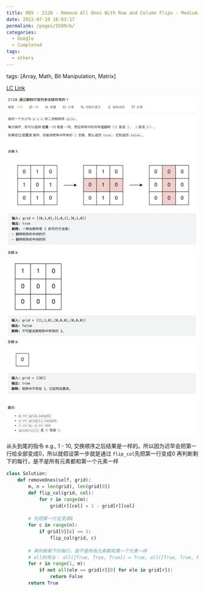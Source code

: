 ```yaml
---
title: 005 - 2128 - Remove All Ones With Row and Column Flips - Medium
date: 2022-07-10 16:03:17
permalink: /pages/5509cb/
categories:
  - Google
  - Completed
tags:
  - others
---
```

tags: [Array, Math, Bit Manipulation, Matrix]

[LC Link](https://leetcode.cn/problems/remove-all-ones-with-row-and-column-flips/)

![](https://raw.githubusercontent.com/emmableu/image/master/202207102301184.png)
![](https://raw.githubusercontent.com/emmableu/image/master/202207102301777.png)

从头到尾的指令 e.g., 1 - 10, 交换顺序之后结果是一样的。所以因为迟早会把第一行给全部变成0，所以就假设第一步就是通过 `flip_col`先把第一行变成0
再判断剩下的每行，是不是所有元素都和第一个元素一样
```python
class Solution:
	def removeOnes(self, grid):
		m, n = len(grid), len(grid[0])
		def flip_col(grid, col):
			for r in range(m):
				grid[r][col] = 1 - grid[r][col]

		# 先把第一行全变成0
		for c in range(n):
			if grid[0][c] == 1:
				flip_col(grid, c)

		# 再判断剩下的每行，是不是所有元素都和第一个元素一样
		# all的用法： all([True, True, True]) = True, all([True, True, False]) = False
		for r in range(1, m):
			if not all(ele == grid[r][0] for ele in grid[r]):
				return False
		return True
```